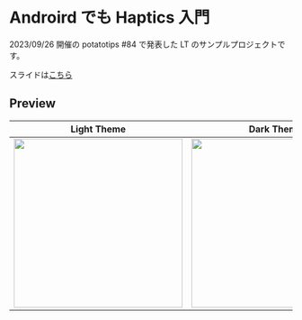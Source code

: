 # Androird でも Haptics 入門

2023/09/26 開催の potatotips #84 で発表した LT のサンプルプロジェクトです。

スライドは[こちら](https://speakerdeck.com/doggy/android-demo-haptics-ru-men-potatotips-number-84-at-kaito-dogi)

## Preview

| Light Theme | Dark Theme |
|:--:|:--:|
| <img src="https://github.com/Kaito-Dogi/android-haptics-sample/assets/49048577/6285a619-c90c-4284-b128-0a5481972fef" width="300px" /> | <img src="https://github.com/Kaito-Dogi/android-haptics-sample/assets/49048577/7e1323fd-cccc-43a9-b377-dd9117092d2c" width="300px" /> |
